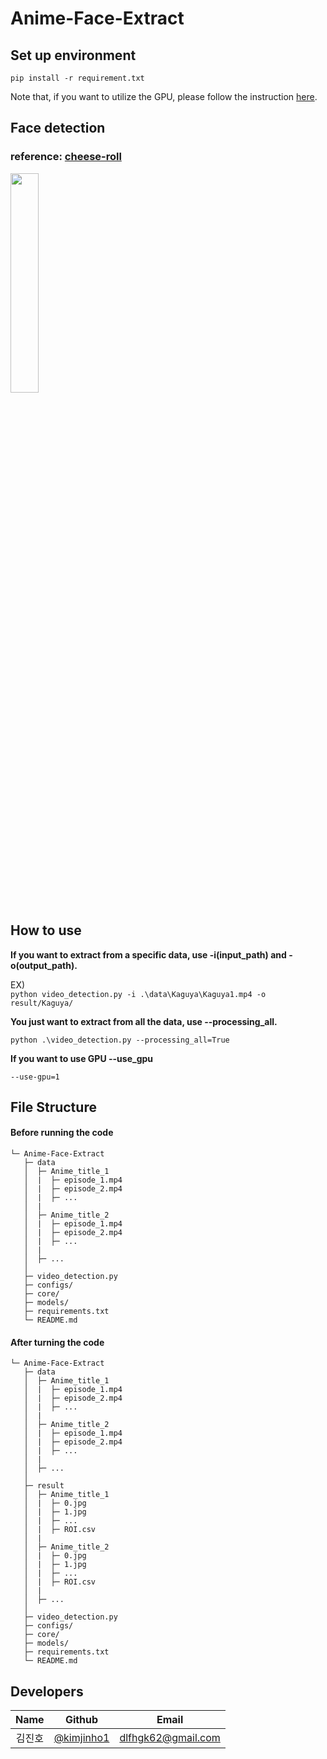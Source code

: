 # Anime-Face-Extract

  
## Set up environment  
`pip install -r requirement.txt`  

Note that, if you want to utilize the GPU, please follow the instruction [here](https://mxnet.apache.org/versions/1.8.0/get_started?platform=linux&language=python&processor=gpu&environ=pip&).
  

## Face detection  
### reference: [cheese-roll](https://github.com/cheese-roll/light-anime-face-detector)  
<img src="https://user-images.githubusercontent.com/29765855/111080904-0f8b7480-8544-11eb-9cd0-29765ccd6c77.jpg" width="30%" height="30%">  
  

## How to use  

**If you want to extract from a specific data, use -i(input_path) and -o(output_path).**  

EX)  
`python video_detection.py -i .\data\Kaguya\Kaguya1.mp4 -o result/Kaguya/`  

**You just want to extract from all the data, use --processing_all.**  

`python .\video_detection.py --processing_all=True`

**If you want to use GPU --use_gpu**  

`--use-gpu=1` 


## File Structure
#### Before running the code
```
└─ Anime-Face-Extract
   ├─ data
   │  ├─ Anime_title_1
   │  |  ├─ episode_1.mp4
   │  |  ├─ episode_2.mp4
   │  |  ├─ ...
   │  |
   │  ├─ Anime_title_2
   │  |  ├─ episode_1.mp4
   │  |  ├─ episode_2.mp4
   │  |  ├─ ...
   │  |
   │  ├─ ...
   │
   ├─ video_detection.py
   ├─ configs/
   ├─ core/
   ├─ models/
   ├─ requirements.txt
   └─ README.md
```

#### After turning the code
```
└─ Anime-Face-Extract
   ├─ data
   │  ├─ Anime_title_1
   │  |  ├─ episode_1.mp4
   │  |  ├─ episode_2.mp4
   │  |  ├─ ...
   │  |
   │  ├─ Anime_title_2
   │  |  ├─ episode_1.mp4
   │  |  ├─ episode_2.mp4
   │  |  ├─ ...
   │  |
   │  ├─ ...
   │
   ├─ result
   │  ├─ Anime_title_1
   │  |  ├─ 0.jpg
   │  |  ├─ 1.jpg
   │  |  ├─ ...
   │  |  ├─ ROI.csv
   │  |
   │  ├─ Anime_title_2
   │  |  ├─ 0.jpg
   │  |  ├─ 1.jpg
   │  |  ├─ ...
   │  |  ├─ ROI.csv   
   │  |
   │  ├─ ...
   │
   ├─ video_detection.py
   ├─ configs/
   ├─ core/
   ├─ models/
   ├─ requirements.txt
   └─ README.md
```
  

## Developers  
|Name|Github|Email|
|:--:|:--:|:--:|
|김진호|[@kimjinho1](https://github.com/kimjinho1)|dlfhgk62@gmail.com|
<!--
|남영우|[@yw0nam](https://github.com/yw0nam)|spow2544@gmail.com|
|이경현|[@Jovinus](https://github.com/Jovinus)|lkh256@gmail.com|
-->
